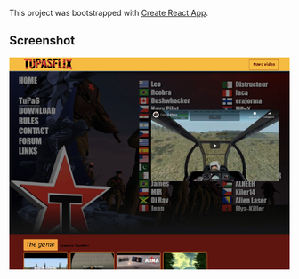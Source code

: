 This project was bootstrapped with [Create React App](https://github.com/facebook/create-react-app).

## Screenshot

![HOME PAGE](public/screenshot-localhost-3000-2020.07.28-11-48-30.png)
